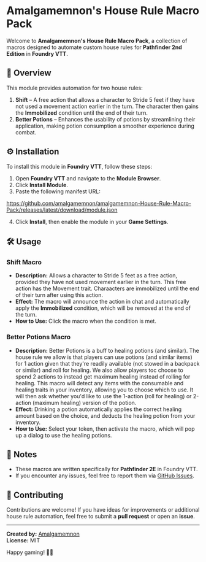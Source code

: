 # Amalgamemnon's House Rule Macro Pack

Welcome to **Amalgamemnon's House Rule Macro Pack**, a collection of macros designed to automate custom house rules for **Pathfinder 2nd Edition** in **Foundry VTT**.

## 📜 Overview

This module provides automation for two house rules:

1. **Shift** – A free action that allows a character to Stride 5 feet if they have not used a movement action earlier in the turn. The character then gains the **Immobilized** condition until the end of their turn.
2. **Better Potions** – Enhances the usability of potions by streamlining their application, making potion consumption a smoother experience during combat.

## ⚙️ Installation

To install this module in **Foundry VTT**, follow these steps:

1. Open **Foundry VTT** and navigate to the **Module Browser**.
2. Click **Install Module**.
3. Paste the following manifest URL:

https://github.com/amalgamemnon/amalgamemnon-House-Rule-Macro-Pack/releases/latest/download/module.json

4. Click **Install**, then enable the module in your **Game Settings**.

## 🛠️ Usage

### Shift Macro
- **Description:** Allows a character to Stride 5 feet as a free action, provided they have not used movement earlier in the turn.  This free action has the Movement trait.  Charaacters are immobilized until the end of their turn after using this action.
- **Effect:** The macro will announce the action in chat and automatically apply the **Immobilized** condition, which will be removed at the end of the turn.
- **How to Use:** Click the macro when the condition is met.

### Better Potions Macro
- **Description:** Better Potions is a buff to healing potions (and similar).  The house rule we allow is that players can use potions (and similar items) for 1 action given that they're readily available (not stowed in a backpack or similar) and roll for healing.  We also allow players toc choose to spend 2 actions to instead get maximum healing instead of rolling for healing.  This macro will detect any items with the consumable and healing traits in your inventory, allowing you to choose which to use.  It will then ask whether you'd like to use the 1-action (roll for healing) or 2-action (maximum healing) version of the potion.
- **Effect:** Drinking a potion automatically applies the correct healing amount based on the choice, and deducts the healing potion from your inventory.
- **How to Use:** Select your token, then activate the macro, which will pop up a dialog to use the healing potions.

## 📝 Notes
- These macros are written specifically for **Pathfinder 2E** in Foundry VTT.
- If you encounter any issues, feel free to report them via [GitHub Issues](https://github.com/amalgamemnon/amalgamemnon-House-Rule-Macro-Pack/issues).

## 🤝 Contributing
Contributions are welcome! If you have ideas for improvements or additional house rule automation, feel free to submit a **pull request** or open an **issue**.

---

**Created by:** [Amalgamemnon](https://github.com/amalgamemnon)  
**License:** MIT  

Happy gaming! 🎲✨
